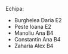 Echipa:
- Burghelea Daria E2
- Peste Ioana E2
- Manoliu Ana B4
- Constantin Ana B4
- Zaharia Alex B4
